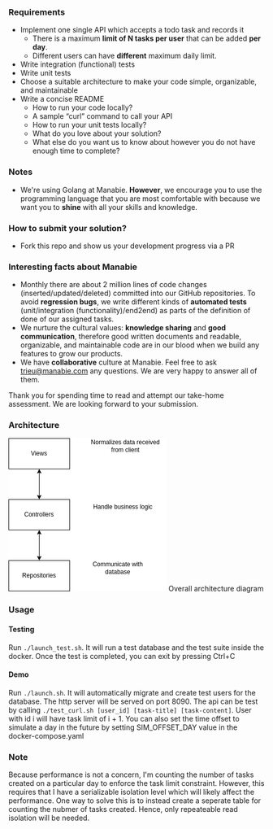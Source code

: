 ### Requirements

- Implement one single API which accepts a todo task and records it
  - There is a maximum **limit of N tasks per user** that can be added **per day**.
  - Different users can have **different** maximum daily limit.
- Write integration (functional) tests
- Write unit tests
- Choose a suitable architecture to make your code simple, organizable, and maintainable
- Write a concise README
  - How to run your code locally?
  - A sample “curl” command to call your API
  - How to run your unit tests locally?
  - What do you love about your solution?
  - What else do you want us to know about however you do not have enough time to complete?

### Notes

- We're using Golang at Manabie. **However**, we encourage you to use the programming language that you are most comfortable with because we want you to **shine** with all your skills and knowledge.

### How to submit your solution?

- Fork this repo and show us your development progress via a PR

### Interesting facts about Manabie

- Monthly there are about 2 million lines of code changes (inserted/updated/deleted) committed into our GitHub repositories. To avoid **regression bugs**, we write different kinds of **automated tests** (unit/integration (functionality)/end2end) as parts of the definition of done of our assigned tasks.
- We nurture the cultural values: **knowledge sharing** and **good communication**, therefore good written documents and readable, organizable, and maintainable code are in our blood when we build any features to grow our products.
- We have **collaborative** culture at Manabie. Feel free to ask trieu@manabie.com any questions. We are very happy to answer all of them.

Thank you for spending time to read and attempt our take-home assessment. We are looking forward to your submission.

### Architecture
![Overall architecture diagram](./docs/Overall_architecture.drawio.png)
Overall architecture diagram

### Usage
#### Testing
Run `./launch_test.sh`. It will run a test database and the test suite inside the docker. Once the test is completed, you can exit by pressing Ctrl+C
#### Demo
Run `./launch.sh`. It will automatically migrate and create test users for the database. The http server will be served on port 8090. The api can be test by calling `./test_curl.sh [user_id] [task-title] [task-content]`. User with id i will have task limit of i + 1. You can also set the time offset to simulate a day in the future by setting SIM_OFFSET_DAY value in the docker-compose.yaml

### Note
Because performance is not a concern, I'm counting the number of tasks created on a particular day to enforce the task limit constraint. However, this requires that I have a serializable isolation level which will likely affect the performance. One way to solve this is to instead create a seperate table for counting the nubmer of tasks created. Hence, only repeateable read isolation will be needed. 
